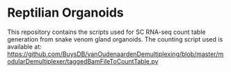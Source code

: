 # Reptilian Organoids

This repository contains the scripts used for SC RNA-seq count table generation from snake venom gland organoids.
The counting script used is available at: https://github.com/BuysDB/vanOudenaardenDemultiplexing/blob/master/modularDemultiplexer/taggedBamFileToCountTable.py

